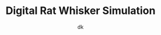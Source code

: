---
layout: post
title: Digital Rat Whisker Simulation
image: img/rat_nav.gif
tags: [C++, BulletPhysics, Whikser, Rat, Simulation]
featured: true
hidden: true
author: dk
---
